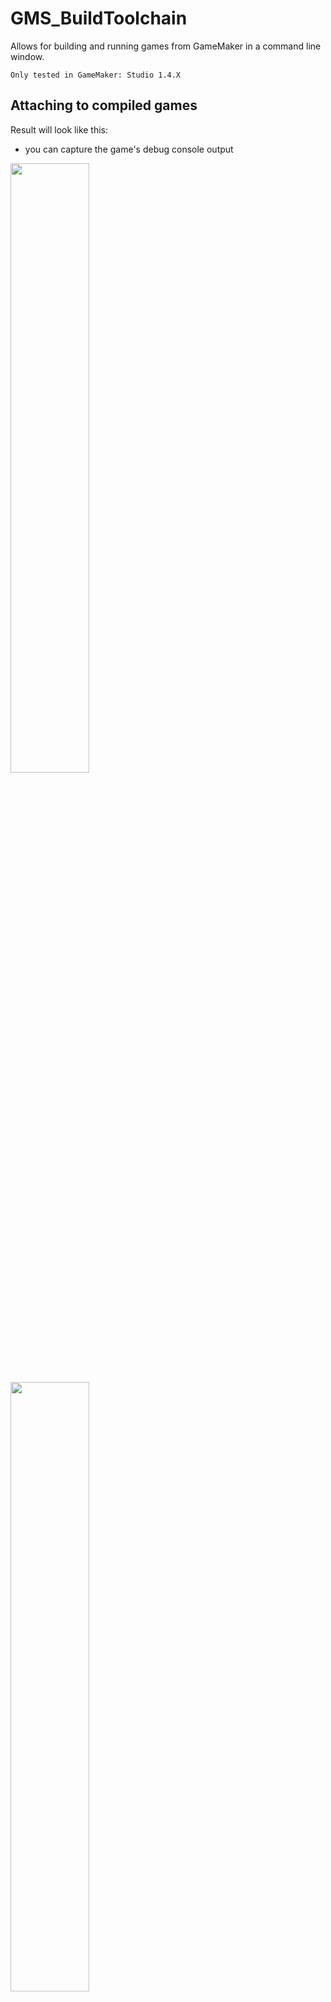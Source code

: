 # GMS_BuildToolchain

Allows for building and running games from GameMaker in a command line window.

`Only tested in GameMaker: Studio 1.4.X`
## Attaching to compiled games
Result will look like this:
- you can capture the game's debug console output
<img src="https://user-images.githubusercontent.com/56673835/227980754-0238cf79-cecc-485a-856d-1b251f9c4bdf.png" width="50%" height="50%">

<img src="https://user-images.githubusercontent.com/56673835/227980709-4306edca-faf1-4c11-8c0c-7d6553b7a05f.png" width="50%" height="50%">

## Usage

- For debugging existing executables: Start the game, then the toolchain executable
- For debugging and running games with GameMaker IDE: Make sure the IDE is running, then start the toolchain exec.

There are 2 ways:
1. Running the executable and entering the name of the built game executable in runtime
2. Creating a 'runnerconfig' file
`
## Without using a runnerconfig file
Not recommended but possible and probably still useful for testing. <br>
If you are not using a `runnerconfig` file to launch the Tool, you can pass startup arguments like the ones mentioned below using the command line.

## Runnerconfig files
These files contain the name of the compiled executable, the debug DLL directory and filename.<br>
Create a new file and call it `runnerconfig`<br>
It's essentially a json file with config information for the Toolchain executable to process. <br>
Valid entries are:
- CompiledExecutableName: The name of the executable file of your game
- DebugRunnerDLLName: The name of the DLL file to inject to debug (You probably don't need to change this)
- DebugRunnerDLLDirectory: The directory that contains above mentioned DLL file
- OtherArguments: Can be a combination of different things (more information below)


Structure is like this:
```json
{
    "CompiledExecutableName":"CheatEngineDummy.exe",
    "DebugRunnerDLLName":"DLL_redirConsole.dll",
    "DebugRunnerDLLDirectory":"E:\\VisualStudio\\projects\\ProcRedirStdout\\Release",
    "OtherArguments":"-show -intel -vanillaGFX"
}
```
It makes sense to have one file per project, in your GM-Project directory.<br>
To use it, drag and drop the `runnerconfig` onto the executable.
<br>
You should see GameMaker Studio compiling and running the game.

### OtherArguments
Valid are combinations of following:
- `-show` : Does not hide the main game window
- `-noaudio` : This switches off all audio in your game, no matter whether you are using the legacy sound functions or the new audio ones.
- `-inawindow` : Forces the game to start in a window, even when set to run in fullscreen mode.
- `-software` : Will force the game to use Software Vertex Processing instead of hardware for rendering the game graphics. This is especially useful for those PCs that are using an on-board Intel GFX chipset or show display issues on older machines.
- `-intel` : This will switch on a fix for bad Intel drivers, no matter what GPU is being used. This work around for those bad drivers will slow things down, giving a noticeable performance hit for your game, so if you do not need the fix do not use it.
- `-vanillaGFX` : Using this switches off any check for driver manufacturer, and can be very useful for testing your game "as is".